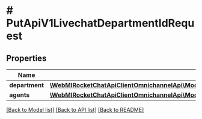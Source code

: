 # # PutApiV1LivechatDepartmentIdRequest

## Properties

Name | Type | Description | Notes
------------ | ------------- | ------------- | -------------
**department** | [**\WebMIRocketChatApiClientOmnichannelApi\Model\PutApiV1LivechatDepartmentIdRequestDepartment**](PutApiV1LivechatDepartmentIdRequestDepartment.md) |  |
**agents** | [**\WebMIRocketChatApiClientOmnichannelApi\Model\PutApiV1LivechatDepartmentIdRequestAgentsInner[]**](PutApiV1LivechatDepartmentIdRequestAgentsInner.md) |  | [optional]

[[Back to Model list]](../../README.md#models) [[Back to API list]](../../README.md#endpoints) [[Back to README]](../../README.md)
